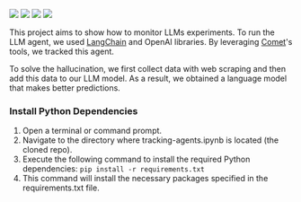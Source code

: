 [![](https://img.shields.io/badge/Python-blue?style=plastic&logo=python&logoColor=white)]()
[![](https://img.shields.io/badge/OpenAI-0002A1?style=plastic&logo=openai&logoColor=white)]()
[![](https://img.shields.io/badge/Comet-D71313?style=plastic&logo=cometml&logoColor=white)]()
[![](https://img.shields.io/badge/LangChain-E14D2A?style=plastic&logo=langchain&logoColor=white)]()

This project aims to show how to monitor LLMs experiments. To run the LLM agent, we used [LangChain](https://python.langchain.com/docs/get_started/introduction.html) and OpenAI libraries. By leveraging [Comet](https://www.comet.com/site/products/llmops/)'s tools, we tracked this agent. 

To solve the hallucination, we first collect data with web scraping and then add this data to our LLM model. As a result, we obtained a language model that makes better predictions. 

### Install Python Dependencies

1. Open a terminal or command prompt.
2. Navigate to the directory where tracking-agents.ipynb is located (the cloned repo).
3. Execute the following command to install the required Python dependencies: `pip install -r requirements.txt`
4. This command will install the necessary packages specified in the requirements.txt file.









